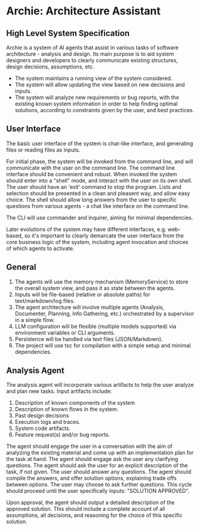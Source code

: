 

# Archie: Architecture Assistant

## High Level System Specification

Archie is a system of AI agents that assist in various tasks of software architecture - analysis and design.
Its main purpose is to aid system designers and developers to clearly communicate existing structures, design decisions, assumptions, etc.

- The system maintains a running view of the system considered.
- The system will allow updating the view based on new decisions and inputs.
- The system will analyze new requirements or bug reports, with the existing known system information in order to help finding optimal solutions, according to constraints given by the user, and best practices.

## User Interface

The basic user interface of the system is chat-like interface, and generating files or reading files as inputs.

For initial phase, the system will be invoked from the command line, and will communicate with the user on the command line.
The command line interface should be convenient and robust.
When invoked the system should enter into a "shell" mode, and interact with the user on its own shell.
The user should have an 'exit' command to stop the program.
Lists and selection should be presented in a clean and pleasent way, and allow easy choice.
The shell should allow long answers from the user to specific questions from various agents - a chat like interface on the command line.

The CLI will use commander and inquirer, aiming for minimal dependencies.

Later evolutions of the system may have different interfaces, e.g. web-based, so it's important to clearly demarcate the user interface from the core business logic of the system, including agent invocation and choices of which agents to activate.


## General
1. The agents will use the memory mechanism (MemoryService) to store the overall system view, and pass it as state between the agents.
2. Inputs will be file-based (relative or absolute paths) for text/markdown/log files.
3. The agent architecture will involve multiple agents (Analysis, Documenter, Planning, Info Gathering, etc.) orchestrated by a supervisor in a simple flow.
4. LLM configuration will be flexible (multiple models supported) via environment variables or CLI arguments.
5. Persistence will be handled via text files (JSON/Markdown).
6. The project will use tsc for compilation with a simple setup and minimal dependencies.


## Analysis Agent

The analysis agent will incorporate various artifacts to help the user analyze and plan new tasks.
Input artifacts include:
1. Description of known components of the system
2. Description of known flows in the system.
3. Past design decisions
4. Execution logs and traces.
5. System code artifacts.
6. Feature request(s) and/or bug reports.

The agent should engage the user in a conversation with the aim of analyzing the existing material and come up with an implementation plan for the task at hand.
The agent should engage ask the user any clarifying questions.
The agent should ask the user for an explicit description of the task, if not given.
The user should answer any questions.
The agent should compile the answers, and offer solution options, explaining trade offs between options.
The user may choose to ask further questions.
This cycle should proceed until the user specifically inputs: "SOLUTION APPROVED".

Upon approval, the agent should output a detailed description of the approved solution.
This should include a complete account of all assumptions, all decisions, and reasoning for the choice of this specific solution.
